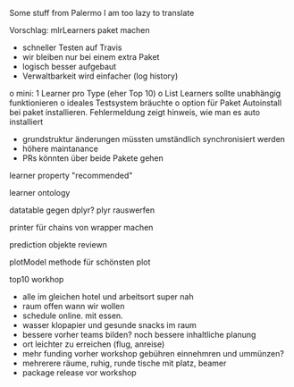 Some stuff from Palermo I am too lazy to translate

Vorschlag: mlrLearners paket machen

+ schneller Testen auf Travis
+ wir bleiben nur bei einem extra Paket
+ logisch besser aufgebaut
+ Verwaltbarkeit wird einfacher (log history)

o mini: 1 Learner pro Type (eher Top 10)
o List Learners sollte unabhängig funktionieren
o ideales Testsystem bräuchte 
o option für Paket Autoinstall bei paket installieren. Fehlermeldung zeigt hinweis, wie man es auto installiert

- grundstruktur änderungen müssten umständlich synchronisiert werden
- höhere maintanance
- PRs könnten über beide Pakete gehen


learner property "recommended"

learner ontology

datatable gegen dplyr? 
plyr rauswerfen

printer für chains von wrapper machen

prediction objekte reviewn

plotModel methode für schönsten plot


top10 workhop

- alle im gleichen hotel und arbeitsort super nah 
- raum offen wann wir wollen
- schedule online. mit essen.
- wasser klopapier und gesunde snacks im raum
- bessere vorher teams bilden? noch bessere inhaltliche planung
- ort leichter zu erreichen (flug, anreise)
- mehr funding vorher
  workshop gebühren einnehmren und ummünzen?
- mehrerere räume, ruhig, runde tische mit platz, beamer
- package release vor workshop 



